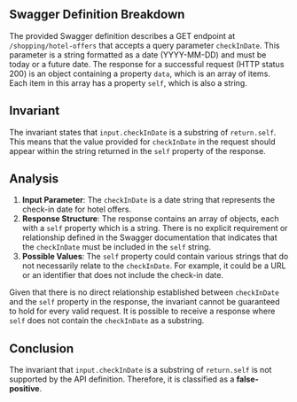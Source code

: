 ## Swagger Definition Breakdown
The provided Swagger definition describes a GET endpoint at `/shopping/hotel-offers` that accepts a query parameter `checkInDate`. This parameter is a string formatted as a date (YYYY-MM-DD) and must be today or a future date. The response for a successful request (HTTP status 200) is an object containing a property `data`, which is an array of items. Each item in this array has a property `self`, which is also a string.

## Invariant
The invariant states that `input.checkInDate` is a substring of `return.self`. This means that the value provided for `checkInDate` in the request should appear within the string returned in the `self` property of the response.

## Analysis
1. **Input Parameter**: The `checkInDate` is a date string that represents the check-in date for hotel offers.
2. **Response Structure**: The response contains an array of objects, each with a `self` property which is a string. There is no explicit requirement or relationship defined in the Swagger documentation that indicates that the `checkInDate` must be included in the `self` string.
3. **Possible Values**: The `self` property could contain various strings that do not necessarily relate to the `checkInDate`. For example, it could be a URL or an identifier that does not include the check-in date.

Given that there is no direct relationship established between `checkInDate` and the `self` property in the response, the invariant cannot be guaranteed to hold for every valid request. It is possible to receive a response where `self` does not contain the `checkInDate` as a substring.

## Conclusion
The invariant that `input.checkInDate` is a substring of `return.self` is not supported by the API definition. Therefore, it is classified as a **false-positive**.
